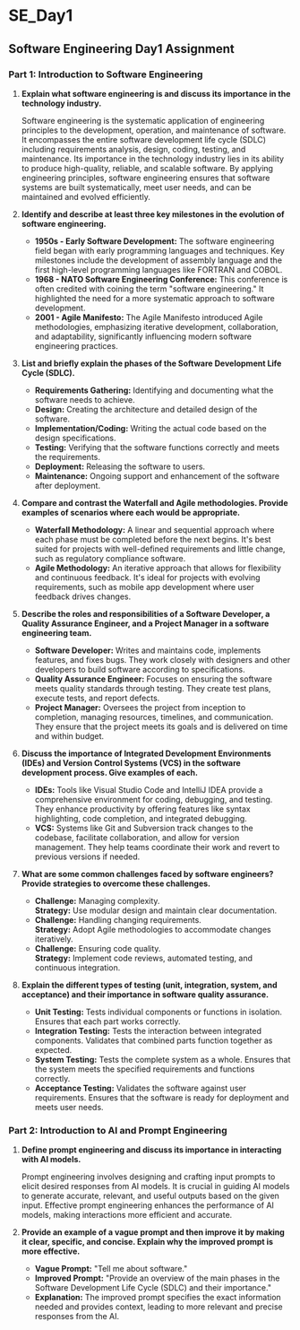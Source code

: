 # SE_Day1
## Software Engineering Day1 Assignment

### Part 1: Introduction to Software Engineering

1. **Explain what software engineering is and discuss its importance in the technology industry.**
   
   Software engineering is the systematic application of engineering principles to the development, operation, and maintenance of software. It encompasses the entire software development life cycle (SDLC) including requirements analysis, design, coding, testing, and maintenance. Its importance in the technology industry lies in its ability to produce high-quality, reliable, and scalable software. By applying engineering principles, software engineering ensures that software systems are built systematically, meet user needs, and can be maintained and evolved efficiently.

2. **Identify and describe at least three key milestones in the evolution of software engineering.**

   - **1950s - Early Software Development:** The software engineering field began with early programming languages and techniques. Key milestones include the development of assembly language and the first high-level programming languages like FORTRAN and COBOL.
   - **1968 - NATO Software Engineering Conference:** This conference is often credited with coining the term "software engineering." It highlighted the need for a more systematic approach to software development.
   - **2001 - Agile Manifesto:** The Agile Manifesto introduced Agile methodologies, emphasizing iterative development, collaboration, and adaptability, significantly influencing modern software engineering practices.

3. **List and briefly explain the phases of the Software Development Life Cycle (SDLC).**

   - **Requirements Gathering:** Identifying and documenting what the software needs to achieve.
   - **Design:** Creating the architecture and detailed design of the software.
   - **Implementation/Coding:** Writing the actual code based on the design specifications.
   - **Testing:** Verifying that the software functions correctly and meets the requirements.
   - **Deployment:** Releasing the software to users.
   - **Maintenance:** Ongoing support and enhancement of the software after deployment.

4. **Compare and contrast the Waterfall and Agile methodologies. Provide examples of scenarios where each would be appropriate.**

   - **Waterfall Methodology:** A linear and sequential approach where each phase must be completed before the next begins. It's best suited for projects with well-defined requirements and little change, such as regulatory compliance software.
   - **Agile Methodology:** An iterative approach that allows for flexibility and continuous feedback. It's ideal for projects with evolving requirements, such as mobile app development where user feedback drives changes.

5. **Describe the roles and responsibilities of a Software Developer, a Quality Assurance Engineer, and a Project Manager in a software engineering team.**

   - **Software Developer:** Writes and maintains code, implements features, and fixes bugs. They work closely with designers and other developers to build software according to specifications.
   - **Quality Assurance Engineer:** Focuses on ensuring the software meets quality standards through testing. They create test plans, execute tests, and report defects.
   - **Project Manager:** Oversees the project from inception to completion, managing resources, timelines, and communication. They ensure that the project meets its goals and is delivered on time and within budget.

6. **Discuss the importance of Integrated Development Environments (IDEs) and Version Control Systems (VCS) in the software development process. Give examples of each.**

   - **IDEs:** Tools like Visual Studio Code and IntelliJ IDEA provide a comprehensive environment for coding, debugging, and testing. They enhance productivity by offering features like syntax highlighting, code completion, and integrated debugging.
   - **VCS:** Systems like Git and Subversion track changes to the codebase, facilitate collaboration, and allow for version management. They help teams coordinate their work and revert to previous versions if needed.

7. **What are some common challenges faced by software engineers? Provide strategies to overcome these challenges.**

   - **Challenge:** Managing complexity.  
     **Strategy:** Use modular design and maintain clear documentation.
   - **Challenge:** Handling changing requirements.  
     **Strategy:** Adopt Agile methodologies to accommodate changes iteratively.
   - **Challenge:** Ensuring code quality.  
     **Strategy:** Implement code reviews, automated testing, and continuous integration.

8. **Explain the different types of testing (unit, integration, system, and acceptance) and their importance in software quality assurance.**

   - **Unit Testing:** Tests individual components or functions in isolation. Ensures that each part works correctly.
   - **Integration Testing:** Tests the interaction between integrated components. Validates that combined parts function together as expected.
   - **System Testing:** Tests the complete system as a whole. Ensures that the system meets the specified requirements and functions correctly.
   - **Acceptance Testing:** Validates the software against user requirements. Ensures that the software is ready for deployment and meets user needs.

### Part 2: Introduction to AI and Prompt Engineering

1. **Define prompt engineering and discuss its importance in interacting with AI models.**

   Prompt engineering involves designing and crafting input prompts to elicit desired responses from AI models. It is crucial in guiding AI models to generate accurate, relevant, and useful outputs based on the given input. Effective prompt engineering enhances the performance of AI models, making interactions more efficient and accurate.

2. **Provide an example of a vague prompt and then improve it by making it clear, specific, and concise. Explain why the improved prompt is more effective.**

   - **Vague Prompt:** "Tell me about software."
   - **Improved Prompt:** "Provide an overview of the main phases in the Software Development Life Cycle (SDLC) and their importance."
   - **Explanation:** The improved prompt specifies the exact information needed and provides context, leading to more relevant and precise responses from the AI.
